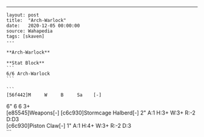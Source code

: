 ---
    layout: post
    title:  "Arch-Warlock"
    date:   2020-12-05 00:00:00
    source: Wahapedia
    tags: [skaven]
    ---
    
    **Arch-Warlock**
    
    **Stat Block**
    ```
    6/6 Arch-Warlock
    ```
    
    ```
    [56f442]M     W     B     Sa    [-]
6"    6     6     3+    
[e85545]Weapons[-]
[c6c930]Stormcage Halberd[-]
2"     A:1    H:3+   W:3+   R:-2   D:D3  
[c6c930]Piston Claw[-]
1"     A:1    H:4+   W:3+   R:-2   D:3   
    ```
    
    
    